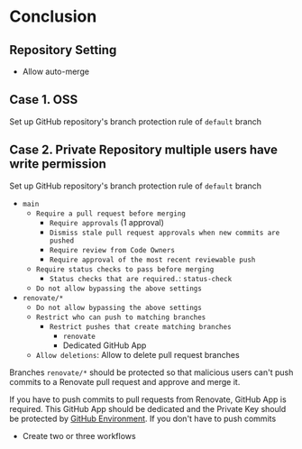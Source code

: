 # Conclusion

## Repository Setting

- Allow auto-merge

## Case 1. OSS

Set up GitHub repository's branch protection rule of `default` branch

## Case 2. Private Repository multiple users have write permission

Set up GitHub repository's branch protection rule of `default` branch

- `main`
  - `Require a pull request before merging`
    - `Require approvals` (1 approval)
    - `Dismiss stale pull request approvals when new commits are pushed`
    - `Require review from Code Owners`
    - `Require approval of the most recent reviewable push`
  - `Require status checks to pass before merging`
    - `Status checks that are required.`: `status-check`
  - `Do not allow bypassing the above settings`
- `renovate/*` 
  - `Do not allow bypassing the above settings`
  - `Restrict who can push to matching branches`
    - `Restrict pushes that create matching branches`
      - `renovate`
      - Dedicated GitHub App
  - `Allow deletions`: Allow to delete pull request branches

Branches `renovate/*` should be protected so that malicious users can't push commits to a Renovate pull request and approve and merge it.

If you have to push commits to pull requests from Renovate, GitHub App is required.
This GitHub App should be dedicated and the Private Key should be protected by [GitHub Environment](https://docs.github.com/en/actions/deployment/targeting-different-environments/using-environments-for-deployment).
If you don't have to push commits 

- Create two or three workflows
